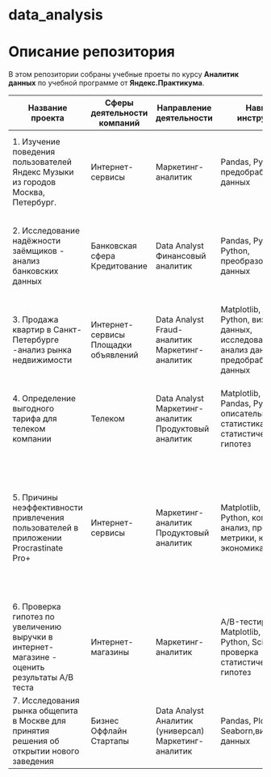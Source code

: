 # data_analysis
# Описание репозитория
В этом репозитории собраны учебные проеты по курсу **Аналитик данных** по учебной программе от **Яндекс.Практикума**.

<table>
  <thead>
    <tr>
      <th>Название проекта</th>
      <th>Сферы деятельности компаний</th>
      <th>Направление деятельности</th>
      <th>Навыки и инструменты</th>
      <th>Задачи проекта</th>
    </tr>
  </thead>
  <tbody>
    <tr>
      <td>1. Изучение поведения пользователей Яндекс Музыки из городов Москва, Петербург.
      <https://github.com/katerina-ash/data_analysis/blob/main/Project_1._Yandex_Music/Project_1_Yandex_Music.ipynb></td>
      <td>Интернет-сервисы</td>
      <td>Маркетинг-аналитик</td>
      <td>Pandas, Python, предобработка данных</td>
      <td>На основе данных определить активность пользователей в зависимости от дня недели, какие жанры интересны ползователям</td>
    </tr>
    <tr>
      <td>2. Исследование надёжности заёмщиков - анализ банковских данных</td>
      <td>Банковская сфера
      Кредитование</td>
      <td>Data Analyst
        Финансовый аналитик
      </td>
      <td>Pandas, PyMystem3, Python, преобразование данных</td>
      <td>На основе статистики о платёжеспособности клиентов исследовать влияет ли семейное положение и количество детей возврата кредита в срок</td>
    </tr>
    <tr>
      <td>3. Продажа квартир в Санкт-Петербурге -анализ рынка недвижимости</td>
      <td>Интернет-сервисы
        Площадки объявлений</td>
      <td>Data Analyst
        Fraud-аналитик
        Маркетинг-аналитик</td>
      <td>Matplotlib, Pandas, Python, визуализация данных, исследовательский анализ данных, предобработка данных</td>
      <td>Используя данные сервиса Яндекс.Недвижимость, определить рыночную стоимость объектов недвижимости и типичные параметры квартир</td>
    </tr>
    <tr>
      <td>4. Определение выгодного тарифа для телеком компании</td>
      <td>Телеком</td>
      <td>Data Analyst
        Маркетинг-аналитик
        Продуктовый аналитик</td>
      <td>Matplotlib, NumPy, Pandas, Python SciPy, описательная статистика, проверка статистических гипотез</td>
      <td>На основе данных клиентов оператора сотовой связи проанализировать поведение клиентов и поиск оптимального тарифа</td>
    </tr>
    <tr>
      <td>5. Причины неэффективности привлечения пользователей в приложении Procrastinate Pro+</td>
      <td>Интернет-сервисы</td>
      <td>Маркетинг-аналитик
        Продуктовый аналитик</td>
      <td>Matplotlib, Pandas, Python, когортный анализ, продуктовые метрики, юнит-экономика</td>
      <td>На основе данных о посещениях сайта изучить, как люди пользуются продуктом, когда они начинают покупать, сколько денег приносит каждый клиент, когда он окупается, из какого рекламного источника пришел, какие рекламные источники эффективны</td>
    </tr>
    <tr>
      <td>6. Проверка гипотез по увеличению выручки в интернет-магазине - оценить результаты А/В теста</td>
      <td>Интернет-магазины</td>
      <td>Маркетинг-аналитик</td>
      <td>A/B-тестирование, Matplotlib, Pandas, Python, SciPy, проверка статистических гипотез</td>
      <td>Используя данные интернет-магазина приоритезировать гипотезы, произвести оценку результатов A/B-тестирования различными методами</td>
    </tr>
    </tr>
    <tr>
      <td>7. Исследования рынка общепита в Москве для принятия решения об открытии нового заведения</td>
      <td>Бизнес
        Оффлайн
        Стартапы</td>
      <td>Data Analyst
        Аналитик (универсал)
        Маркетинг-аналитик</td>
      <td>Pandas, Plotly, Python, Seaborn,визуализация данных</td>
      <td>Исследование рынка общественного питания на основе открытых данных, подготовка презентации для инвесторов</td>
    </tr>
  </tbody>
</table>
